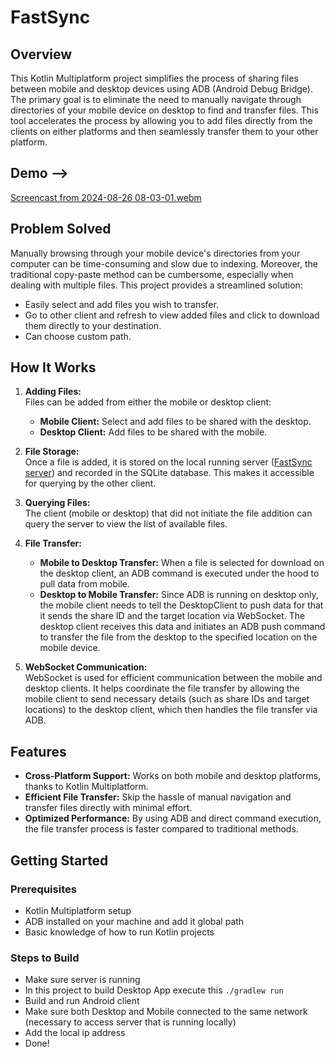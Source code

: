 # FastSync

## Overview

This Kotlin Multiplatform project simplifies the process of sharing files between mobile and desktop devices using ADB (Android Debug Bridge). The primary goal is to eliminate the need to manually navigate through directories of your mobile device on desktop to find and transfer files. This tool accelerates the process by allowing you to add files directly from the clients on either platforms and then seamlessly transfer them to your other platform.

## Demo -->
[Screencast from 2024-08-26 08-03-01.webm](https://github.com/user-attachments/assets/7d6e3e73-8b1f-4db0-bf04-b053a52bd69b)

## Problem Solved

Manually browsing through your mobile device's directories from your computer can be time-consuming and slow due to indexing. Moreover, the traditional copy-paste method can be cumbersome, especially when dealing with multiple files. This project provides a streamlined solution:

- Easily select and add files you wish to transfer.
- Go to other client and refresh to view added files and click to download them directly to your destination.
- Can choose custom path.

## How It Works

1. **Adding Files:**  
   Files can be added from either the mobile or desktop client:
   - **Mobile Client:** Select and add files to be shared with the desktop.
   - **Desktop Client:** Add files to be shared with the mobile.

2. **File Storage:**  
   Once a file is added, it is stored on the local running server ([FastSync server](https://github.com/parneet-guraya/FastSync-server)) and recorded in the SQLite database. This makes it accessible for querying by the other client.

3. **Querying Files:**  
   The client (mobile or desktop) that did not initiate the file addition can query the server to view the list of available files. 

4. **File Transfer:**  
   - **Mobile to Desktop Transfer:** When a file is selected for download on the desktop client, an ADB command is executed under the hood to pull data from mobile.
   - **Desktop to Mobile Transfer:** Since ADB is running on desktop only, the mobile client needs to tell the DesktopClient to push data for that it sends the share ID and the target location via WebSocket. The desktop client receives this data and initiates an ADB push command to transfer the file from the desktop to the specified location on the mobile device.

5. **WebSocket Communication:**  
   WebSocket is used for efficient communication between the mobile and desktop clients. It helps coordinate the file transfer by allowing the mobile client to send necessary details (such as share IDs and target locations) to the desktop client, which then handles the file transfer via ADB.

## Features

- **Cross-Platform Support:** Works on both mobile and desktop platforms, thanks to Kotlin Multiplatform.
- **Efficient File Transfer:** Skip the hassle of manual navigation and transfer files directly with minimal effort.
- **Optimized Performance:** By using ADB and direct command execution, the file transfer process is faster compared to traditional methods.

## Getting Started

### Prerequisites

- Kotlin Multiplatform setup
- ADB installed on your machine and add it global path
- Basic knowledge of how to run Kotlin projects

### Steps to Build 
- Make sure server is running
- In this project to build Desktop App execute this `./gradlew run`
- Build and run Android client
- Make sure both Desktop and Mobile connected to the same network (necessary to access server that is running locally)
- Add the local ip address
- Done!
